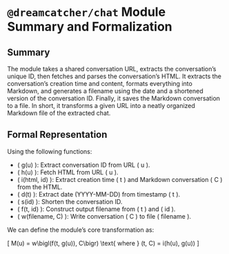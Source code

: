 # `@dreamcatcher/chat` Module Summary and Formalization

## Summary

The module takes a shared conversation URL, extracts the conversation’s unique
ID, then fetches and parses the conversation’s HTML. It extracts the
conversation’s creation time and content, formats everything into Markdown, and
generates a filename using the date and a shortened version of the conversation
ID. Finally, it saves the Markdown conversation to a file. In short, it
transforms a given URL into a neatly organized Markdown file of the extracted
chat.

## Formal Representation

Using the following functions:

- \( g(u) \): Extract conversation ID from URL \( u \).
- \( h(u) \): Fetch HTML from URL \( u \).
- \( i(html, id) \): Extract creation time \( t \) and Markdown conversation \(
  C \) from the HTML.
- \( d(t) \): Extract date (YYYY-MM-DD) from timestamp \( t \).
- \( s(id) \): Shorten the conversation ID.
- \( f(t, id) \): Construct output filename from \( t \) and \( id \).
- \( w(filename, C) \): Write conversation \( C \) to file \( filename \).

We can define the module’s core transformation as:

\[ M(u) = w\bigl(f(t, g(u)), C\bigr) \text{ where } (t, C) = i(h(u), g(u)) \]
